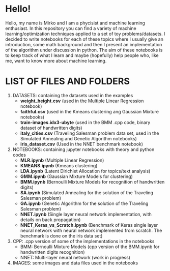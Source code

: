 <h1> Hello! </h1>

Hello, my name is Mirko and I am a phycisist and machine learning enthusiast. In this repository you can find a variety of machine learning/optimization techniques applied to a set of toy problems/datasets. I decided to write notebooks for each of these topics where I usually give an introduction, some math background and then I present an implementation of the algorithm under discussion in python. The aim of these notebooks is to keep track of what I learn and maybe (hopefully) help people who, like me, want to know more about machine learning.

<h1> LIST OF FILES AND FOLDERS </h1>
<ol>
<li>DATASETS: containing the datasets used in the examples
<ul>
<li><b>weight_height.csv</b> (used in the Multiple Linear Regression notebook)</li>
<li><b>faithful.csv</b> (used in the Kmeans clustering ang Gaussian Mixture notebooks)</li>
<li><b>train-images.idx3-ubyte</b> (used in the BMM .cpp code, binary dataset of handwritten digits)</li>
<li><b>italy_cities.csv</b> (Traveling Salesman problem data set, used in the Simulated Annealing and Genetic Algorithm notebooks)</li>
<li><b>iris_dataset.csv</b> (Used in the NNET benchmark notebook)</li>
</ul>
</li>
<li>NOTEBOOKS: containing jupyter notebooks with theory and python codes
<ul>
<li><b>MLR.ipynb</b> (Multiple Linear Regression)</li>
<li><b>KMEANS.ipynb</b> (Kmeans clustering)</li>
<li><b>LDA.ipynb</b> (Latent Dirichlet Allocation for topics/text analysis)</li>
<li><b>GMM.ipynb</b> (Gaussian Mixture Models for clustering)</li>
<li><b>BMM.ipynb</b> (Bernoulli Mixture Models for recognition of handwritten digits)</li>
<li><b>SA.ipynb</b> (Simulated Annealing for the solution of the Traveling Salesman problem)</li>
<li><b>GA.ipynb</b> (Genetic Algorithm for the solution of the Traveling Salesman problem)</li>
<li><b>NNET.ipynb</b> (Single layer neural network implementation, with details on back propagation)</li>
<li><b>NNET_Keras_vs_Scratch.ipynb</b> (Benchmark of Keras single layer neural network with neural network implemented from scratch. The benchmark is done on the iris data set)</li>
</ul>
</li>
<li>CPP: .cpp version of some of the implementations in the notebooks
<ul>
<li>BMM: Bernoulli Mixture Models (cpp version of the BMM.ipynb for handwritten digits recognition)</li>
<li>NNET: Multi-layer neural network (work in progress)</li>
</ul>
</li>
<li>IMAGES: some images and data files used in the notebooks</li>
</ol>
